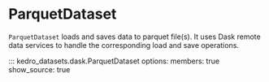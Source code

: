 # ParquetDataset

`ParquetDataset` loads and saves data to parquet file(s). It uses Dask remote data services to handle the corresponding load and save operations.

::: kedro_datasets.dask.ParquetDataset
    options:
        members: true
        show_source: true
